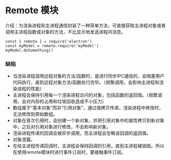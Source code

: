 # Remote 模块

介绍：为渲染进程和主进程通信封装了一种简单方法，可直接获取主进程对象或者调用主进程函数或对象的方法，不比显示地发送进程间消息。

```
const { remote } = require('electron')
const myModel = remote.require('myModel')
myModel.doSomething()
```

### 缺陷
- 当渲染进程调用远程对象的方法/函数时，是进行同步IPC通信的，会阻塞用户代码执行，直到远程对象方法/函数执行完毕。（频繁调用，会影响主进程和渲染进程的性能）
- 主进程会保持引用每一个渲染进程访问的对象，包括函数的返回值。（频繁调用，会对内存的占用和垃圾回收造成不小压力）
- 数组属于“基本对象”而非“引用对象”，通过值拷贝传递，渲染进程中修改时，无法修改到原始数组。
- 对象在首次引用时，会创建一个新对象，并把引用对象中的属性拷贝到新对象中，之后对引用对象进行修改，不会影响新对象。
- 渲染进程传递的回调会被异步调用，而主进程会忽略该回调的返回值。
- 对象泄露。
- 在给主进程传递回调时，主进程会保持回调的引用，直到主进程被销毁。所以在使用remote模块时进行事件订阅时，要接触事件订阅。